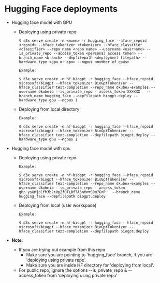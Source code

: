 # Hugging Face deployments


- Hugging face model with GPU
  
    - Deploying using private repo
        ```
        $ d3x serve create -n <name> -r hugging_face --hface_repoid <repoid> --hface_tokenizer <tokenizer> --hface_classifier <classifier> --repo_name <repo name> --username <username> --is_private_repo --access_token <personal access token> --branch_name <branch> --depfilepath <deployment filepath> --hardware_type <gpu or cpu> --ngpus <number of gpus>
        ```
        ```
        Example:
        
        $ d3x serve create -n hf-biogpt -r hugging_face --hface_repoid microsoft/biogpt --hface_tokenizer BioGptTokenizer --hface_classifier text-completion --repo_name dkubex-examples --username dkubeio --is_private_repo --access_token XXXXXX   --branch_name hugging_face --depfilepath biogpt.deploy --hardware_type gpu --ngpus 1
        ```

    - Deploying from local directory
        ```
        Example:

        $ d3x serve create -n hf-biogpt -r hugging_face --hface_repoid microsoft/biogpt --hface_tokenizer BioGptTokenizer --hface_classifier text-completion --depfilepath biogpt.deploy --hardware_type gpu --ngpus 1
        ```
        

- Hugging face model with cpu
  
    - Deploying using private repo
        ```
        Example:

        $ d3x serve create -n hf-biogpt -r hugging_face --hface_repoid microsoft/biogpt --hface_tokenizer BioGptTokenizer --hface_classifier text-completion --repo_name dkubex-examples --username dkubeio --is_private_repo --access_token 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   --branch_name hugging_face --depfilepath biogpt.deploy
        ```

    - Deploying from local (user workspace)
        ```
        Example:
        
        $ d3x serve create -n hf-biogpt -r hugging_face --hface_repoid microsoft/biogpt --hface_tokenizer BioGptTokenizer --hface_classifier text-completion --depfilepath biogpt.deploy
        ```

- **Note**:
    - If you are trying out example from this repo
      - Make sure you are pointing to 'hugging_face' branch, if you are 'deploying using private repo'.
      - Make sure you are inside HF directory for 'deploying from local'.
    - For public repo, ignore the options --is_private_repo & --access_token from 'deploying using private repo'